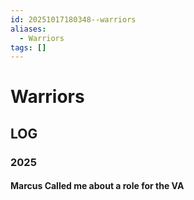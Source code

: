 ```yaml
---
id: 20251017180348--warriors
aliases:
  - Warriors
tags: []
---
```

# Warriors

## LOG
### 2025
#### Marcus Called me about a role for the VA

